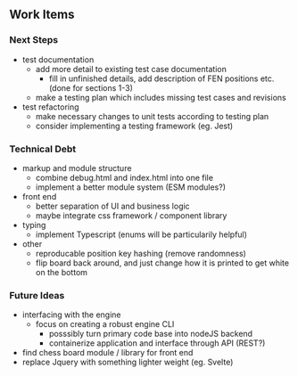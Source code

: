 ## Work Items

### Next Steps
- test documentation
  - add more detail to existing test case documentation
    - fill in unfinished details, add description of FEN positions etc. (done for sections 1-3)
  - make a testing plan which includes missing test cases and revisions
- test refactoring
  - make necessary changes to unit tests according to testing plan
  - consider implementing a testing framework (eg. Jest)

### Technical Debt
- markup and module structure
  - combine debug.html and index.html into one file
  - implement a better module system (ESM modules?)
- front end
  - better separation of UI and business logic
  - maybe integrate css framework / component library
- typing
  - implement Typescript (enums will be particularily helpful)
- other
  - reproducable position key hashing (remove randomness)
  - flip board back around, and just change how it is printed to get white on the bottom

### Future Ideas
- interfacing with the engine
  - focus on creating a robust engine CLI
    - posssibly turn primary code base into nodeJS backend
    - containerize application and interface through API (REST?)
- find chess board module / library for front end
- replace Jquery with something lighter weight (eg. Svelte)